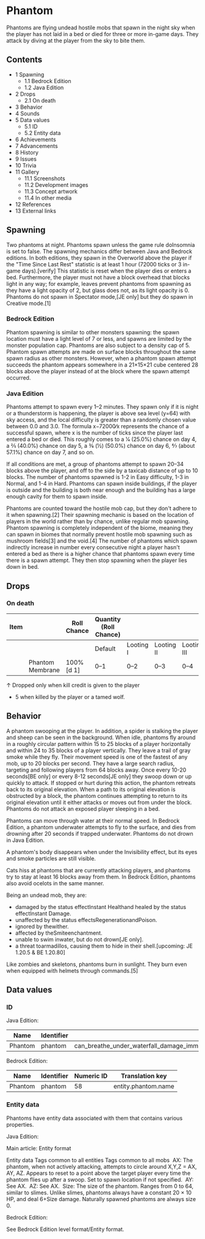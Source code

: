 # Phantom
Phantoms are flying undead hostile mobs that spawn in the night sky when the player has not laid in a bed or died for three or more in-game days. They attack by diving at the player from the sky to bite them.

## Contents
- 1 Spawning
	- 1.1 Bedrock Edition
	- 1.2 Java Edition
- 2 Drops
	- 2.1 On death
- 3 Behavior
- 4 Sounds
- 5 Data values
	- 5.1 ID
	- 5.2 Entity data
- 6 Achievements
- 7 Advancements
- 8 History
- 9 Issues
- 10 Trivia
- 11 Gallery
	- 11.1 Screenshots
	- 11.2 Development images
	- 11.3 Concept artwork
	- 11.4 In other media
- 12 References
- 13 External links

## Spawning
Two phantoms at night.
Phantoms spawn unless the game rule doInsomnia is set to false. The spawning mechanics differ between Java and Bedrock editions. In both editions, they spawn in the Overworld above the player if the "Time Since Last Rest" statistic is at least 1 hour (72000 ticks or 3 in-game days).[verify] This statistic is reset when the player dies or enters a bed. Furthermore, the player must not have a block overhead that blocks light in any way; for example, leaves prevent phantoms from spawning as they have a light opacity of 2, but glass does not, as its light opacity is 0. Phantoms do not spawn in Spectator mode,‌[JE  only] but they do spawn in Creative mode.[1]

### Bedrock Edition
Phantom spawning is similar to other monsters spawning: the spawn location must have a light level of 7 or less, and spawns are limited by the monster population cap. Phantoms are also subject to a density cap of 5. Phantom spawn attempts are made on surface blocks throughout the same spawn radius as other monsters. However, when a phantom spawn attempt succeeds the phantom appears somewhere in a 21×15×21 cube centered 28 blocks above the player instead of at the block where the spawn attempt occurred.

### Java Edition
Phantoms attempt to spawn every 1–2 minutes. They spawn only if it is night or a thunderstorm is happening, the player is above sea level (y=64) with sky access, and the local difficulty is greater than a randomly chosen value between 0.0 and 3.0. The formula x−72000⁄x represents the chance of a successful spawn, where x is the number of ticks since the player last entered a bed or died. This roughly comes to a 1⁄4 (25.0%) chance on day 4, a 2⁄5 (40.0%) chance on day 5, a 3⁄6 (1⁄2) (50.0%) chance on day 6, 4⁄7 (about 57.1%) chance on day 7, and so on.

If all conditions are met, a group of phantoms attempt to spawn 20–34 blocks above the player, and off to the side by a taxicab distance of up to 10 blocks. The number of phantoms spawned is 1-2 in Easy difficulty, 1-3 in Normal, and 1-4 in Hard. Phantoms can spawn inside buildings, if the player is outside and the building is both near enough and the building has a large enough cavity for them to spawn inside.

Phantoms are counted toward the hostile mob cap, but they don't adhere to it when spawning.[2] Their spawning mechanic is based on the location of players in the world rather than by chance, unlike regular mob spawning. Phantom spawning is completely independent of the biome, meaning they can spawn in biomes that normally prevent hostile mob spawning such as mushroom fields[3] and the void.[4] The number of phantoms which spawn indirectly increase in number every consecutive night a player hasn't entered a bed as there is a higher chance that phantoms spawn every time there is a spawn attempt. They then stop spawning when the player lies down in bed.

## Drops
### On death
| Item |                  | Roll Chance | Quantity (Roll Chance) |           |            |             |
|------|------------------|-------------|------------------------|-----------|------------|-------------|
|      |                  |             | Default                | Looting I | Looting II | Looting III |
|      | Phantom Membrane | 100%[d 1]   | 0–1                    | 0–2       | 0–3        | 0–4         |


↑ Dropped only when kill credit is given to the player


- 5 when killed by the player or a tamed wolf.

## Behavior
A phantom swooping at the player. In addition, a spider is stalking the player and sheep can be seen in the background.
When idle, phantoms fly around in a roughly circular pattern within 15 to 25 blocks of a player horizontally and within 24 to 35 blocks of a player vertically. They leave a trail of gray smoke while they fly. Their movement speed is one of the fastest of any mob, up to 20 blocks per second. They have a large search radius, targeting and following players from 64 blocks away. Once every 10-20 seconds‌[BE  only] or every 8-12 seconds‌[JE  only] they swoop down or up quickly to attack. If stopped or hurt during this action, the phantom retreats back to its original elevation. When a path to its original elevation is obstructed by a block, the phantom continues attempting to return to its original elevation until it either attacks or moves out from under the block. Phantoms do not attack an exposed player sleeping in a bed. 

Phantoms can move through water at their normal speed. In Bedrock Edition, a phantom underwater attempts to fly to the surface, and dies from drowning after 20 seconds if trapped underwater. Phantoms do not drown in Java Edition.

A phantom's body disappears when under the Invisibility effect, but its eyes and smoke particles are still visible.

Cats hiss at phantoms that are currently attacking players, and phantoms try to stay at least 16 blocks away from them. In Bedrock Edition, phantoms also avoid ocelots in the same manner.

Being an undead mob, they are: 

- damaged by the status effectInstant Healthand healed by the status effectInstant Damage.
- unaffected by the status effectsRegenerationandPoison.
- ignored by thewither.
- affected by theSmiteenchantment.
- unable to swim inwater, but do not drown‌[JE  only].
- a threat toarmadillos, causing them to hide in their shell.‌[upcoming: JE 1.20.5 & BE 1.20.80]

Like zombies and skeletons, phantoms burn in sunlight. They burn even when equipped with helmets through commands.[5]

## Data values
### ID
Java Edition:

| Name    | Identifier | Entity tags                                                                                                    | Translation key          |
|---------|------------|----------------------------------------------------------------------------------------------------------------|--------------------------|
| Phantom | phantom    | can_breathe_under_waterfall_damage_immuneignores_poison_and_regeninverted_healing_and_harmundeadwither_friends | entity.minecraft.phantom |

Bedrock Edition:

| Name    | Identifier | Numeric ID | Translation key     |
|---------|------------|------------|---------------------|
| Phantom | phantom    | 58         | entity.phantom.name |

### Entity data
Phantoms have entity data associated with them that contains various properties.

Java Edition:

Main article: Entity format

 Entity data
Tags common to all entities
Tags common to all mobs
 AX: The phantom, when not actively attacking, attempts to circle around X,Y,Z = AX, AY, AZ. Appears to reset to a point above the target player every time the phantom flies up after a swoop. Set to spawn location if not specified.
 AY: See AX.
 AZ: See AX.
 Size: The size of the phantom. Ranges from 0 to 64, similar to slimes. Unlike slimes, phantoms always have a constant 20 × 10 HP, and deal 6+Size damage. Naturally spawned phantoms are always size 0.

Bedrock Edition:

See Bedrock Edition level format/Entity format.
